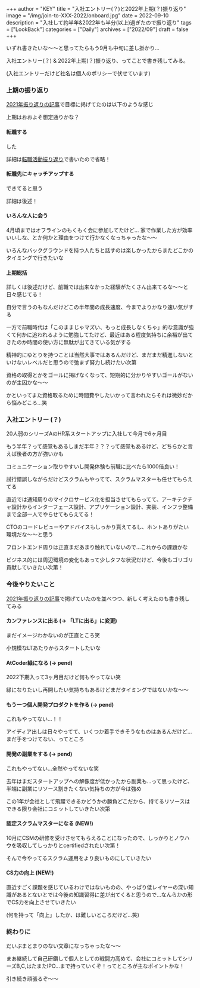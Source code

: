 +++
author = "KEY"
title = "入社エントリー(？)と2022年上期(？)振り返り"
image = "/img/join-to-XXX-2022/onboard.jpg"
date = 2022-09-10
description = "入社して約半年&2022年も半分(以上)過ぎたので振り返り"
tags = ["LookBack"]
categories = ["Daily"]
archives = ["2022/09"]
draft = false
+++

いずれ書きたいな〜〜と思ってたらもう9月も中旬に差し掛かり…

入社エントリー(？) & 2022年上期(？)振り返り、ってことで書き残してみる。

(入社エントリーだけど社名は個人のポリシーで伏せています)

### 上期の振り返り

[2021年振り返りの記事](https://key-logue.com/post/review2021)で目標に掲げてたのは以下のような感じ

上期はおおよそ想定通りかな？

#### 転職する

した

詳細は[転職活動振り返り](https://key-logue.com/post/jobchange2022)で書いたので省略！

#### 転職先にキャッチアップする

できてると思う

詳細は後述！

#### いろんな人に会う

4月頃まではオフラインのもくもく会に参加してたけど… 家で作業した方が効率いいしな、とか何かと理由をつけて行かなくなっちゃったな〜〜

いろんなバックグラウンドを持つ人たちと話すのは楽しかったからまたどこかのタイミングで行きたいな

#### 上期総括

詳しくは後述だけど、前職では出来なかった経験がたくさん出来てるな〜〜と日々感じてる！

自分で言うのもなんだけどこの半年間の成長速度、今までよりかなり速い気がする

一方で前職時代は「このままじゃマズい、もっと成長しなくちゃ」的な意識が強くて何かに追われるように勉強してたけど、最近はある程度気持ちに余裕が出てきたのか時間の使い方に無駄が出てきている気がする

精神的にゆとりを持つことは当然大事ではあるんだけど、まだまだ精進しないといけないレベルだと思うので弛まず努力し続けたい次第

資格の取得とかをゴールに掲げなくなって、短期的に分かりやすいゴールがないのが主因かな〜〜

かといってまた資格取るために時間費やしたいかって言われたらそれは微妙だから悩みどころ…笑

### 入社エントリー (？)

20人弱のシリーズAのHR系スタートアップに入社して今月で6ヶ月目

もう半年？って感覚もあるしまだ半年？？？って感覚もあるけど、どちらかと言えば後者の方が強いかも

コミュニケーション取りやすいし開発体験も前職に比べたら1000倍良い！

試行錯誤しながらだけどスクラムもやってて、スクラムマスターも任せてもらえてる

直近では通知周りのマイクロサービス化を担当させてもらってて、アーキテクチャ設計からインターフェース設計、アプリケーション設計、実装、インフラ整備まで全部一人でやらせてもらえてる！

CTOのコードレビューやアドバイスもしっかり貰えてるし、ホントありがたい環境だな〜〜と思う

フロントエンド周りは正直まだあまり触れていないので…これからの課題かな

ビジネス的には周辺環境の変化もあって少しタフな状況だけど、今後もゴリゴリ貢献していきたい次第！

### 今後やりたいこと

[2021年振り返りの記事](https://key-logue.com/post/review2021)で掲げていたのを並べつつ、新しく考えたのも書き残してみる

#### カンファレンスに出る (→ 「LTに出る」に変更)

まだイメージわかないのが正直ところ笑

小規模なLTあたりからスタートしたいな

#### AtCoder緑になる (→ pend)

2022下期入って3ヶ月目だけど何もやってない笑

緑になりたいし再開したい気持ちもあるけどまだタイミングではないかな〜〜


#### もう一つ個人開発プロダクトを作る (→ pend)

これもやってない…！！

アイディア出しは日々やってて、いくつか着手できそうなものはあるんだけど…まだ手をつけてない、ってところ

#### 開発の副業をする (→ pend)

これもやってない…全然やってないな笑

去年はまだスタートアップへの解像度が低かったから副業も…って思ったけど、半端に副業にリソース割きたくない気持ちの方が今は強め

この1年が会社として飛躍できるかどうかの勝負どこだから、持てるリソースはできる限り会社にコミットしていきたい次第

#### 認定スクラムマスターになる (NEW!)

10月にCSMの研修を受けさせてもらえることになったので、しっかりとノウハウを吸収してしっかりとcertifiedされたい次第！

そんで今やってるスクラム運用をより良いものにしていきたい

#### CS力の向上 (NEW!)

直近すごく課題を感じているわけではないものの、やっぱり低レイヤーの深い知識があるとないとでは今後の知識習得に差が出てくると思うので…なんらかの形でCS力を向上させていきたい

(何を持って「向上」したか、は難しいところだけど…笑)

### 終わりに

だいぶまとまりのない文章になっちゃったな〜〜

まあ継続して自己研鑽して個人としての戦闘力高めて、会社にコミットしてシリーズB,C,はたまたIPO…まで持っていくぞ！ってところが主なポイントかな！

引き続き頑張るぞ〜〜
